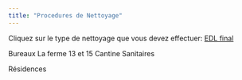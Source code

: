 ```yaml
---
title: "Procedures de Nettoyage"
---
```


Cliquez sur le type de nettoyage que vous devez effectuer:
[EDL final](notes/nettoyage/types%20de%20nettoyage/nettoyagePourEDLFinal.md)


Bureaux
La ferme 13 et 15
Cantine
Sanitaires

Résidences